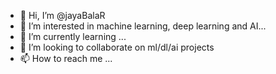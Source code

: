 - 👋 Hi, I’m @jayaBalaR
- 👀 I’m interested in machine learning, deep learning and AI...
- 🌱 I’m currently learning ...
- 💞️ I’m looking to collaborate on ml/dl/ai projects
- 📫 How to reach me ...

<!---
jayaBalaR/jayaBalaR is a ✨ special ✨ repository because its `README.md` (this file) appears on your GitHub profile.
You can click the Preview link to take a look at your changes.
--->
